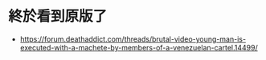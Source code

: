 # 終於看到原版了
 * https://forum.deathaddict.com/threads/brutal-video-young-man-is-executed-with-a-machete-by-members-of-a-venezuelan-cartel.14499/
